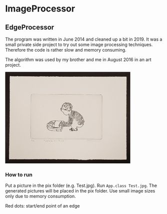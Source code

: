 # ImageProcessor

## EdgeProcessor

The program was written in June 2014 and cleaned up a bit in 2019. It was a small private side project to try out some image processing techniques. Therefore the code is rather slow and memory consuming.

The algorithm was used by my brother and me in August 2016 in an art project.
<p align="left">
  <img src="docs/assets/img/Druck_rob2.jpg?raw=true" width="400" title="Spielen mit Robbi">
</p>


### How to run
Put a picture in the pix folder (e.g. Test.jpg). Run ``App.class Test.jpg``.
The generated pictures will be placed in the pix folder.
Use small image sizes only due to memory consumption.

Red dots: start/end point of an edge
